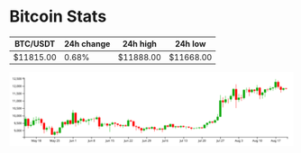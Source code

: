 # Bitcoin Stats

BTC/USDT|24h change|24h high|24h low|
|---|---|---|---|
|$11815.00|0.68%|$11888.00|$11668.00|

<img src="./chart.svg">
